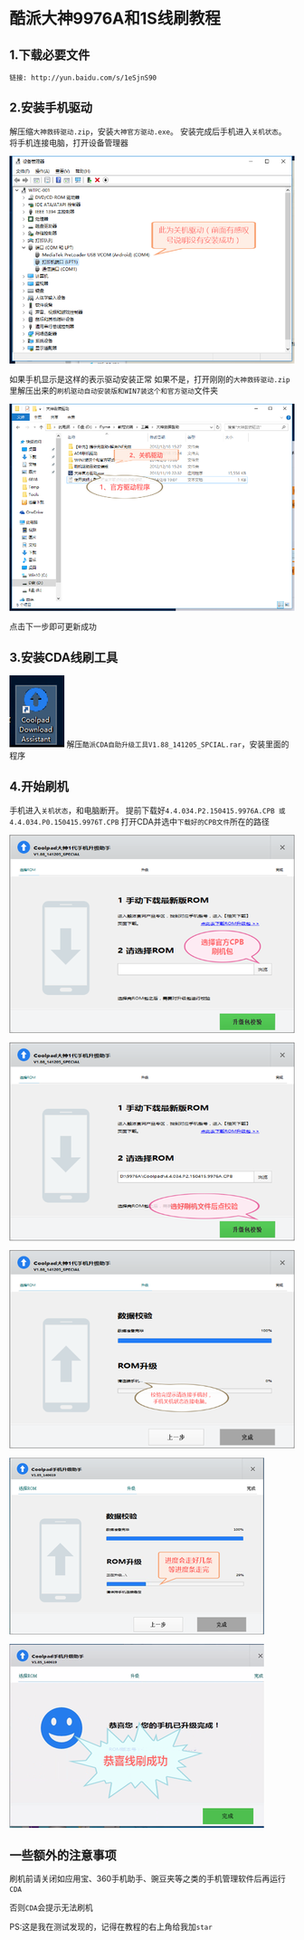 酷派大神9976A和1S线刷教程
=================
## 1.下载必要文件
```
链接: http://yun.baidu.com/s/1eSjnS90
```
## 2.安装手机驱动
解压缩```大神救砖驱动.zip```，安装```大神官方驱动.exe```。
安装完成后手机进入```关机状态```。
将手机连接电脑，打开设备管理器

![如果手机显示是这样的表示驱动安装正常](Sjjc-02.png "如果手机显示是这样的表示驱动安装正常")

如果手机显示是这样的表示驱动安装正常
如果不是，打开刚刚的```大神救砖驱动.zip```里解压出来的```刷机驱动自动安装版和WIN7装这个和官方驱动```文件夹

![请在百度网盘下载](Qdml.png "请在百度网盘下载")

点击下一步即可更新成功
## 3.安装CDA线刷工具
![如图](CDA.png "如图")
解压```酷派CDA自助升级工具V1.88_141205_SPCIAL.rar```，安装里面的程序
## 4.开始刷机
手机进入```关机状态```，和电脑断开。
提前下载好```4.4.034.P2.150415.9976A.CPB 或 4.4.034.P0.150415.9976T.CPB```
打开CDA并选中```下载好的CPB文件```所在的路径

![如图](sj-01.png "如图")

![如图](sj-02.png "如图")

![如图](sj-03.png "如图")

![如图](sj-04.png "如图")

![如图](sj-05.png "如图")

## 一些额外的注意事项
刷机前请关闭如应用宝、360手机助手、豌豆夹等之类的手机管理软件后再运行```CDA```

否则```CDA```会提示无法刷机

PS:这是我在测试发现的，记得在教程的右上角给我加```star```
